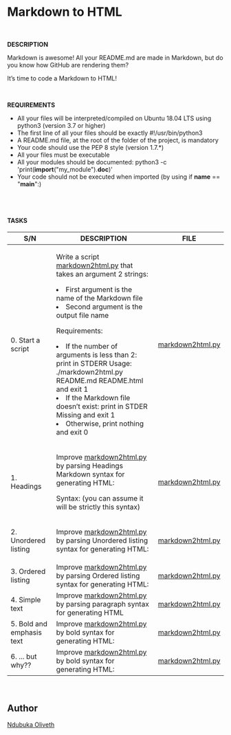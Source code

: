 <h1>Markdown to HTML</h1>
<br>


**DESCRIPTION**
<p>Markdown is awesome! All your README.md are made in Markdown, but do you know how GitHub are rendering them?</p>

<p>It’s time to code a Markdown to HTML!</p>

<br>

**REQUIREMENTS**


- All your files will be interpreted/compiled on Ubuntu 18.04 LTS using python3 (version 3.7 or higher)
- The first line of all your files should be exactly #!/usr/bin/python3
- A README.md file, at the root of the folder of the project, is mandatory
- Your code should use the PEP 8 style (version 1.7.*)
- All your files must be executable
- All your modules should be documented:  python3 -c 'print(__import__("my_module").__doc__)'
- Your code should not be executed when imported (by using if __name__ == "__main__":)


<br>
<br>



<h4> TASKS</h4>

| S/N | DESCRIPTION | FILE |
|---- | ----------- | ---- |
|0.  Start a script |<p>Write a script [markdown2html.py](https://github.com/Oliveth96/alx-frontend-for-fun/markdown2html.py) that takes an argument 2 strings: <li>First argument is the name of the Markdown file</li><li>Second argument is the output file name</li></p><p>Requirements:<li>If the number of arguments is less than 2: print in STDERR Usage: ./markdown2html.py README.md README.html and exit 1</li><li>If the Markdown file doesn’t exist: print in STDER Missing <filename> and exit 1</li><li>Otherwise, print nothing and exit 0</li></p>|[markdown2html.py](https://github.com/Oliveth96/alx-frontend-for-fun/markdown2html.py)|
| 1. Headings |<p>Improve [markdown2html.py](https://github.com/Oliveth96/alx-frontend-for-fun/markdown2html.py) by parsing Headings Markdown syntax for generating HTML: </p> <p>Syntax: (you can assume it will be strictly this syntax)</p>| [markdown2html.py](https://github.com/Oliveth96/alx-frontend-for-fun/markdown2html.py) |
|2. Unordered listing |<p>Improve [markdown2html.py](https://github.com/Oliveth96/alx-frontend-for-fun/markdown2html.py) by parsing Unordered listing syntax for generating HTML:</p>|[markdown2html.py](https://github.com/Oliveth96/alx-frontend-for-fun/markdown2html.py)|
|3. Ordered listing | Improve [markdown2html.py](https://github.com/Oliveth96/alx-frontend-for-fun/markdown2html.py) by parsing Ordered listing syntax for generating HTML: |[markdown2html.py](https://github.com/Oliveth96/alx-frontend-for-fun/markdown2html.py)|
|4. Simple text | Improve [markdown2html.py](https://github.com/Oliveth96/alx-frontend-for-fun/markdown2html.py) by parsing paragraph syntax for generating HTML  |[markdown2html.py](https://github.com/Oliveth96/alx-frontend-for-fun/markdown2html.py) |
|5. Bold and emphasis text |Improve [markdown2html.py](https://github.com/Oliveth96/alx-frontend-for-fun/markdown2html.py) by bold syntax for generating HTML:| [markdown2html.py](https://github.com/Oliveth96/alx-frontend-for-fun/markdown2html.py) |
|6. ... but why?? |Improve [markdown2html.py](https://github.com/Oliveth96/alx-frontend-for-fun/markdown2html.py) by bold syntax for generating HTML:| [markdown2html.py](https://github.com/Oliveth96/alx-frontend-for-fun/markdown2html.py) |


<br>
<h2>Author</h2>

[Ndubuka Oliveth](https://github.com/Oliveth96)